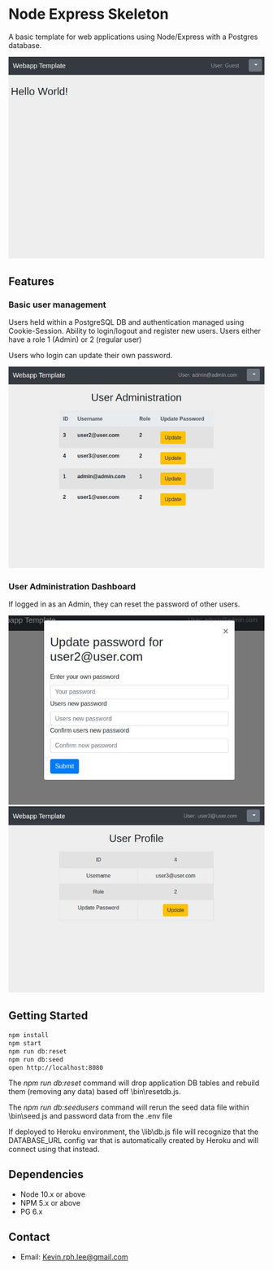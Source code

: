 # Node Express Skeleton

A basic template for web applications using Node/Express with a Postgres database.

![](1.jpg)

## Features

### Basic user management

Users held within a PostgreSQL DB and authentication managed using Cookie-Session. Ability to login/logout and register new users. Users either have a role 1 (Admin) or 2 (regular user)

Users who login can update their own password. 

![](2.jpg)

### User Administration Dashboard

If logged in as an Admin, they can reset the password of other users.

![](3.jpg)
![](4.jpg)

## Getting Started

```
npm install
npm start
npm run db:reset
npm run db:seed
open http://localhost:8080
```

The *npm run db:reset* command will drop application DB tables and rebuild them (removing any data) based off \bin\resetdb.js.

The *npm run db:seedusers* command will rerun the seed data file within \bin\seed.js and password data from the .env file

If deployed to Heroku environment, the \lib\db.js file will recognize that the DATABASE_URL config var that is automatically created by Heroku and will connect using that instead. 

## Dependencies

- Node 10.x or above
- NPM 5.x or above
- PG 6.x

## Contact

- Email: Kevin.rph.lee@gmail.com